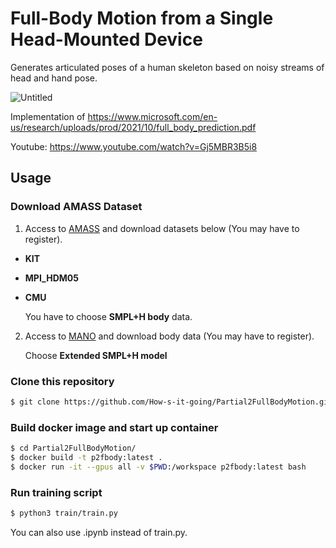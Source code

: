 # Full-Body Motion from a Single Head-Mounted Device
Generates articulated poses of a human skeleton based on noisy streams of head and hand pose.

![Untitled](https://user-images.githubusercontent.com/18856994/155125242-84633290-812e-4a7e-921c-298102c397fa.png)

Implementation of https://www.microsoft.com/en-us/research/uploads/prod/2021/10/full_body_prediction.pdf

Youtube: https://www.youtube.com/watch?v=Gj5MBR3B5i8

## Usage
### Download AMASS Dataset
1. Access to [AMASS](https://amass.is.tue.mpg.de/download.php) and download datasets below (You may have to register).
- __KIT__
- __MPI_HDM05__
- __CMU__

  You have to choose __SMPL+H body__ data.

2. Access to [MANO](https://mano.is.tue.mpg.de/download.php) and download body data (You may have to register).
  
    Choose __Extended SMPL+H model__

### Clone this repository
~~~sh
$ git clone https://github.com/How-s-it-going/Partial2FullBodyMotion.git
~~~

### Build docker image and start up container
~~~sh
$ cd Partial2FullBodyMotion/
$ docker build -t p2fbody:latest .
$ docker run -it --gpus all -v $PWD:/workspace p2fbody:latest bash
~~~

### Run training script
~~~sh
$ python3 train/train.py
~~~

You can also use .ipynb instead of train.py.
